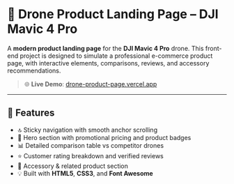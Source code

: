 # 🚁 Drone Product Landing Page – DJI Mavic 4 Pro

A **modern product landing page** for the **DJI Mavic 4 Pro** drone. This front-end project is designed to simulate a professional e-commerce product page, with interactive elements, comparisons, reviews, and accessory recommendations.

> 🌐 **Live Demo**: [drone-product-page.vercel.app](https://drone-product-page.vercel.app/)

---

## 📌 Features

- 🔝 Sticky navigation with smooth anchor scrolling
- 🎯 Hero section with promotional pricing and product badges
- 📊 Detailed comparison table vs competitor drones
- ⭐ Customer rating breakdown and verified reviews
- 🧩 Accessory & related product section
- 💡 Built with **HTML5**, **CSS3**, and **Font Awesome**


